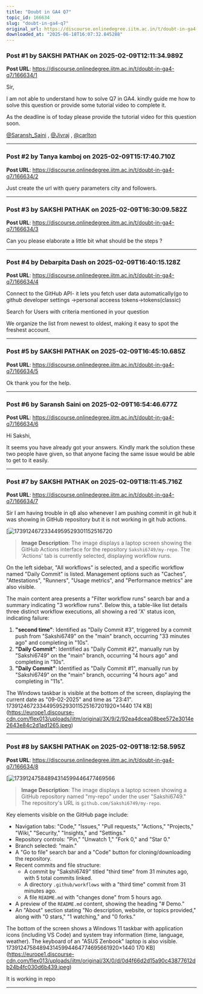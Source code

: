 ```yaml
---
title: "Doubt in GA4 Q7"
topic_id: 166634
slug: "doubt-in-ga4-q7"
original_url: https://discourse.onlinedegree.iitm.ac.in/t/doubt-in-ga4-q7/166634
downloaded_at: "2025-06-18T16:07:32.845288"
---
```


### Post #1 by SAKSHI PATHAK on 2025-02-09T12:11:34.989Z
**Post URL**: https://discourse.onlinedegree.iitm.ac.in/t/doubt-in-ga4-q7/166634/1

Sir,

I am not able to understand how to solve Q7 in GA4. kindly guide me how to solve this question or provide some tutorial video to complete it.

As the deadline is of today please provide the tutorial video for this question soon.

[@Saransh_Saini](/u/saransh_saini)
 ,
[@Jivraj](/u/jivraj)
 ,
[@carlton](/u/carlton)

---

### Post #2 by Tanya kamboj on 2025-02-09T15:17:40.710Z
**Post URL**: https://discourse.onlinedegree.iitm.ac.in/t/doubt-in-ga4-q7/166634/2

Just create the url with query parameters city and followers.

---

### Post #3 by SAKSHI PATHAK on 2025-02-09T16:30:09.582Z
**Post URL**: https://discourse.onlinedegree.iitm.ac.in/t/doubt-in-ga4-q7/166634/3

Can you please elaborate a little bit what should be the steps ?

---

### Post #4 by Debarpita Dash on 2025-02-09T16:40:15.128Z
**Post URL**: https://discourse.onlinedegree.iitm.ac.in/t/doubt-in-ga4-q7/166634/4

Connect to the GitHub API-  it lets you fetch user data automatically(go to github developer settings ->personal acceess tokens->tokens(classic)

Search for Users with criteria mentioned in your question

We organize the list from newest to oldest, making it easy to spot the freshest account.

---

### Post #5 by SAKSHI PATHAK on 2025-02-09T16:45:10.685Z
**Post URL**: https://discourse.onlinedegree.iitm.ac.in/t/doubt-in-ga4-q7/166634/5

Ok thank you for the help.

---

### Post #6 by Saransh Saini on 2025-02-09T16:54:46.677Z
**Post URL**: https://discourse.onlinedegree.iitm.ac.in/t/doubt-in-ga4-q7/166634/6

Hi Sakshi,

It seems you have already got your answers. Kindly mark the solution these two people have given, so that anyone facing the same issue would be able to get to it easily.

---

### Post #7 by SAKSHI PATHAK on 2025-02-09T18:11:45.716Z
**Post URL**: https://discourse.onlinedegree.iitm.ac.in/t/doubt-in-ga4-q7/166634/7

Sir I am having trouble in q8 also whenever I am pushing commit in git hub it was showing in GitHub repository but it is not working in git hub actions.

[![17391246723344959529301152516720](https://europe1.discourse-cdn.com/flex013/uploads/iitm/optimized/3X/9/2/92ea4dcea08bee572e3014e2643e84c2d1ad1265_2_666x500.jpeg)

> **Image Description**: The image displays a laptop screen showing the GitHub Actions interface for the repository `Sakshi6749/my-repo`. The 'Actions' tab is currently selected, displaying workflow runs.

On the left sidebar, "All workflows" is selected, and a specific workflow named "Daily Commit" is listed. Management options such as "Caches", "Attestations", "Runners", "Usage metrics", and "Performance metrics" are also visible.

The main content area presents a "Filter workflow runs" search bar and a summary indicating "3 workflow runs". Below this, a table-like list details three distinct workflow executions, all showing a red 'X' status icon, indicating failure:
1.  **"second time"**: Identified as "Daily Commit #3", triggered by a commit push from "Sakshi6749" on the "main" branch, occurring "33 minutes ago" and completing in "10s".
2.  **"Daily Commit"**: Identified as "Daily Commit #2", manually run by "Sakshi6749" on the "main" branch, occurring "4 hours ago" and completing in "10s".
3.  **"Daily Commit"**: Identified as "Daily Commit #1", manually run by "Sakshi6749" on the "main" branch, occurring "4 hours ago" and completing in "11s".

The Windows taskbar is visible at the bottom of the screen, displaying the current date as "09-02-2025" and time as "23:41".
173912467233449595293011525167201920×1440 174 KB](https://europe1.discourse-cdn.com/flex013/uploads/iitm/original/3X/9/2/92ea4dcea08bee572e3014e2643e84c2d1ad1265.jpeg)

---

### Post #8 by SAKSHI PATHAK on 2025-02-09T18:12:58.595Z
**Post URL**: https://discourse.onlinedegree.iitm.ac.in/t/doubt-in-ga4-q7/166634/8

[![17391247584894314599446477469566](https://europe1.discourse-cdn.com/flex013/uploads/iitm/optimized/3X/0/d/0d4f66d2d15a90c43877612db24b4fc030d6b439_2_666x500.jpeg)

> **Image Description**: The image displays a laptop screen showing a GitHub repository named "my-repo" under the user "Sakshi6749." The repository's URL is `github.com/Sakshi6749/my-repo`.

Key elements visible on the GitHub page include:
*   Navigation tabs: "Code," "Issues," "Pull requests," "Actions," "Projects," "Wiki," "Security," "Insights," and "Settings."
*   Repository controls: "Pin," "Unwatch 1," "Fork 0," and "Star 0."
*   Branch selected: "main."
*   A "Go to file" search bar and a "Code" button for cloning/downloading the repository.
*   Recent commits and file structure:
    *   A commit by "Sakshi6749" titled "third time" from 31 minutes ago, with 5 total commits linked.
    *   A directory `.github/workflows` with a "third time" commit from 31 minutes ago.
    *   A file `README.md` with "changes done" from 5 hours ago.
*   A preview of the `README.md` content, showing the heading "# Demo."
*   An "About" section stating "No description, website, or topics provided," along with "0 stars," "1 watching," and "0 forks."

The bottom of the screen shows a Windows 11 taskbar with application icons (including VS Code) and system tray information (time, language, weather). The keyboard of an "ASUS Zenbook" laptop is also visible.
173912475848943145994464774695661920×1440 170 KB](https://europe1.discourse-cdn.com/flex013/uploads/iitm/original/3X/0/d/0d4f66d2d15a90c43877612db24b4fc030d6b439.jpeg)

It is working in repo

---
